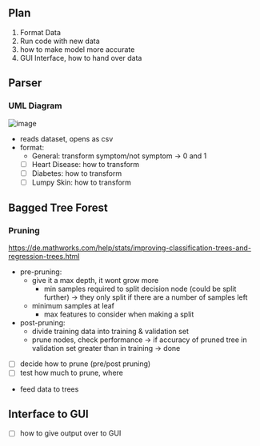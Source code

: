 ## Plan

1. Format Data
2. Run code with new data
3. how to make model more accurate
4. GUI Interface, how to hand over data

## Parser 

### UML Diagram
![image](https://user-images.githubusercontent.com/104830903/236814358-cfdb0dc5-e1ae-4bf3-9ce6-47991fbc8bb3.png)

- reads dataset, opens as csv
- format:
  - General: transform symptom/not symptom -> 0 and 1
  - [ ] Heart Disease: how to transform
  - [ ] Diabetes: how to transform
  - [ ] Lumpy Skin: how to transform

## Bagged Tree Forest

### Pruning
https://de.mathworks.com/help/stats/improving-classification-trees-and-regression-trees.html

- pre-pruning:
  - give it a max depth, it wont grow more
	- min samples required to split decision node (could be split further) -> they only split if there are a number of samples left
  - minimum samples at leaf
	- max features to consider when making a split
- post-pruning:
	- divide training data into training & validation set
	- prune nodes, check performance -> if accuracy of pruned tree in validation set greater than in training -> done

- [ ] decide how to prune (pre/post pruning)
- [ ] test how much to prune, where

- feed data to trees 

## Interface to GUI

- [ ] how to give output over to GUI
